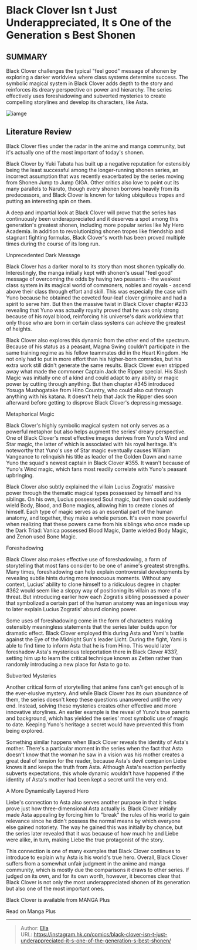 # Black Clover Isn t Just Underappreciated, It s One of the Generation s Best Shonen


## SUMMARY 



  Black Clover challenges the typical &#34;feel good&#34; message of shonen by exploring a darker worldview where class systems determine success.   The symbolic magical system in Black Clover adds depth to the story and reinforces its dreary perspective on power and hierarchy.   The series effectively uses foreshadowing and subverted mysteries to create compelling storylines and develop its characters, like Asta.  

![iamge](https://static1.srcdn.com/wordpress/wp-content/uploads/2023/10/black-clover-cast.jpg)

## Literature Review

Black Clover flies under the radar in the anime and manga community, but it&#39;s actually one of the most important of today&#39;s shonen.




Black Clover by Yuki Tabata has built up a negative reputation for ostensibly being the least successful among the longer-running shonen series, an incorrect assumption that was recently exacerbated by the series moving from Shonen Jump to Jump GIGA. Other critics also love to point out its many parallels to Naruto, though every shonen borrows heavily from its predecessors, and Black Clover is known for taking ubiquitous tropes and putting an interesting spin on them.




A deep and impartial look at Black Clover will prove that the series has continuously been underappreciated and it deserves a spot among this generation&#39;s greatest shonen, including more popular series like My Hero Academia. In addition to revolutionizing shonen tropes like friendship and stagnant fighting formulas, Black Clover&#39;s worth has been proved multiple times during the course of its long run.


 Unprecedented Dark Message 
          

Black Clover has a darker moral to its story than most shonen typically do. Interestingly, the manga initially kept with shonen&#39;s usual &#34;feel good&#34; message of overcoming the odds by having two peasants - the weakest class system in its magical world of commoners, nobles and royals - ascend above their class through effort and skill. This was especially the case with Yuno because he obtained the coveted four-leaf clover grimoire and had a spirit to serve him. But then the massive twist in Black Clover chapter #233 revealing that Yuno was actually royalty proved that he was only strong because of his royal blood, reinforcing his universe&#39;s dark worldview that only those who are born in certain class systems can achieve the greatest of heights.




Black Clover also explores this dynamic from the other end of the spectrum. Because of his status as a peasant, Magna Swing couldn&#39;t participate in the same training regime as his fellow teammates did in the Heart Kingdom. He not only had to put in more effort than his higher-born comrades, but his extra work still didn&#39;t generate the same results. Black Clover even stripped away what made the commoner Captain Jack the Ripper special. His Slash Magic was initially one of a kind and could adapt to any ability or magic power by cutting through anything. But then chapter #345 introduced Yosuga Mushogatake from Hino Country, who could also cut through anything with his katana. It doesn&#39;t help that Jack the Ripper dies soon afterward before getting to disprove Black Clover&#39;s depressing message.



 Metaphorical Magic 
          




Black Clover&#39;s highly symbolic magical system not only serves as a powerful metaphor but also helps augment the series&#39; dreary perspective. One of Black Clover&#39;s most effective images derives from Yuno&#39;s Wind and Star magic, the latter of which is associated with his royal heritage. It&#39;s noteworthy that Yuno&#39;s use of Star magic eventually causes William Vangeance to relinquish his title as leader of the Golden Dawn and name Yuno the squad&#39;s newest captain in Black Clover #355. It wasn&#39;t because of Yuno&#39;s Wind magic, which fans most readily correlate with Yuno&#39;s peasant upbringing.

Black Clover also subtly explained the villain Lucius Zogratis&#39; massive power through the thematic magical types possessed by himself and his siblings. On his own, Lucius possessed Soul magic, but then could suddenly wield Body, Blood, and Bone magics, allowing him to create clones of himself. Each type of magic serves as an essential part of the human anatomy, and together, they make a whole person. It&#39;s even more powerful when realizing that these powers came from his siblings who once made up the Dark Triad: Vanica possessed Blood Magic, Dante wielded Body Magic, and Zenon used Bone Magic.






 Foreshadowing 
          

Black Clover also makes effective use of foreshadowing, a form of storytelling that most fans consider to be one of anime&#39;s greatest strengths. Many times, foreshadowing can help explain controversial developments by revealing subtle hints during more innocuous moments. Without any context, Lucius&#39; ability to clone himself to a ridiculous degree in chapter #362 would seem like a sloppy way of positioning its villain as more of a threat. But introducing earlier how each Zogratis sibling possessed a power that symbolized a certain part of the human anatomy was an ingenious way to later explain Lucius Zogratis&#39; absurd cloning power.

Some uses of foreshadowing come in the form of characters making ostensibly meaningless statements that the series later builds upon for dramatic effect. Black Clover employed this during Asta and Yami&#39;s battle against the Eye of the Midnight Sun&#39;s leader Licht. During the fight, Yami is able to find time to inform Asta that he is from Hino. This would later foreshadow Asta&#39;s mysterious teleportation there in Black Clover #337, setting him up to learn the critical technique known as Zetten rather than randomly introducing a new place for Asta to go to.






 Subverted Mysteries 
          

Another critical form of storytelling that anime fans can&#39;t get enough of is the ever-elusive mystery. And while Black Clover has its own abundance of them, the series doesn&#39;t keep these questions unanswered until the very end. Instead, solving these mysteries creates other effective and more innovative storylines. An earlier example is the reveal of Yuno&#39;s true parents and background, which has yielded the series&#39; most symbolic use of magic to date. Keeping Yuno&#39;s heritage a secret would have prevented this from being explored.

Something similar happens when Black Clover reveals the identity of Asta&#39;s mother. There&#39;s a particular moment in the series when the fact that Asta doesn&#39;t know that the woman he saw in a vision was his mother creates a great deal of tension for the reader, because Asta&#39;s devil companion Liebe knows it and keeps the truth from Asta. Although Asta&#39;s reaction perfectly subverts expectations, this whole dynamic wouldn&#39;t have happened if the identity of Asta&#39;s mother had been kept a secret until the very end.






 A More Dynamically Layered Hero 
          

Liebe&#39;s connection to Asta also serves another purpose in that it helps prove just how three-dimensional Asta actually is. Black Clover initially made Asta appealing by forcing him to &#34;break&#34; the rules of his world to gain relevance since he didn&#39;t possess the normal means by which everyone else gained notoriety. The way he gained this was initially by chance, but the series later revealed that it was because of how much he and Liebe were alike, in turn, making Liebe the true protagonist of the story.

This connection is one of many examples that Black Clover continues to introduce to explain why Asta is his world&#39;s true hero. Overall, Black Clover suffers from a somewhat unfair judgment in the anime and manga community, which is mostly due the comparisons it draws to other series. If judged on its own, and for its own worth, however, it becomes clear that Black Clover is not only the most underappreciated shonen of its generation but also one of the most important ones.




Black Clover is available from MANGA Plus

Read on Manga Plus



---

> Author: [Ella](https://instagram.hk.cn/)  
> URL: https://instagram.hk.cn/comics/black-clover-isn-t-just-underappreciated-it-s-one-of-the-generation-s-best-shonen/  

